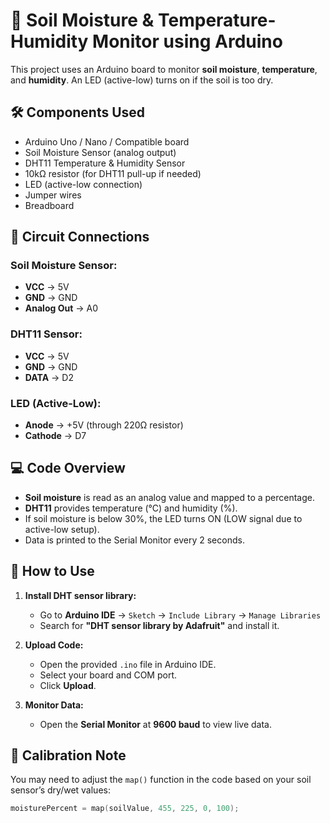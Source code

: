 # 🌱 Soil Moisture & Temperature-Humidity Monitor using Arduino

This project uses an Arduino board to monitor **soil moisture**, **temperature**, and **humidity**. An LED (active-low) turns on if the soil is too dry.

## 🛠️ Components Used

- Arduino Uno / Nano / Compatible board
- Soil Moisture Sensor (analog output)
- DHT11 Temperature & Humidity Sensor
- 10kΩ resistor (for DHT11 pull-up if needed)
- LED (active-low connection)
- Jumper wires
- Breadboard

## 📐 Circuit Connections

### Soil Moisture Sensor:
- **VCC** → 5V  
- **GND** → GND  
- **Analog Out** → A0  

### DHT11 Sensor:
- **VCC** → 5V  
- **GND** → GND  
- **DATA** → D2  

### LED (Active-Low):
- **Anode** → +5V (through 220Ω resistor)  
- **Cathode** → D7  

## 💻 Code Overview

- **Soil moisture** is read as an analog value and mapped to a percentage.
- **DHT11** provides temperature (°C) and humidity (%).
- If soil moisture is below 30%, the LED turns ON (LOW signal due to active-low setup).
- Data is printed to the Serial Monitor every 2 seconds.

## 🚀 How to Use

1. **Install DHT sensor library:**
   - Go to **Arduino IDE** → `Sketch` → `Include Library` → `Manage Libraries`
   - Search for **"DHT sensor library by Adafruit"** and install it.

2. **Upload Code:**
   - Open the provided `.ino` file in Arduino IDE.
   - Select your board and COM port.
   - Click **Upload**.

3. **Monitor Data:**
   - Open the **Serial Monitor** at **9600 baud** to view live data.

## 🧪 Calibration Note

You may need to adjust the `map()` function in the code based on your soil sensor’s dry/wet values:

```cpp
moisturePercent = map(soilValue, 455, 225, 0, 100);
